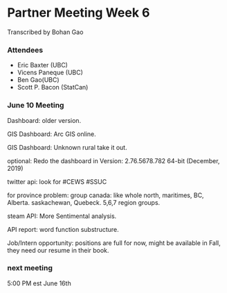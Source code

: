 
# Partner Meeting Week 6

Transcribed by Bohan Gao

### Attendees

- Eric Baxter (UBC)
- Vicens Paneque (UBC)
- Ben Gao(UBC)
- Scott P. Bacon (StatCan)

### June 10 Meeting

Dashboard: older version.

GIS Dashboard: Arc GIS online.

GIS Dashboard: Unknown rural take it out.

optional: Redo the dashboard in Version: 2.76.5678.782 64-bit (December, 2019)

twitter api: look for #CEWS #SSUC

for province problem: group canada: like whole north, maritimes, BC, Alberta. saskachewan, Quebeck. 5,6,7 region groups.

steam API: More Sentimental analysis.

API report: word function substructure.

Job/Intern opportunity: positions are full for now, might be available in Fall, they need our resume in their book.

### next meeting

5:00 PM est June 16th


